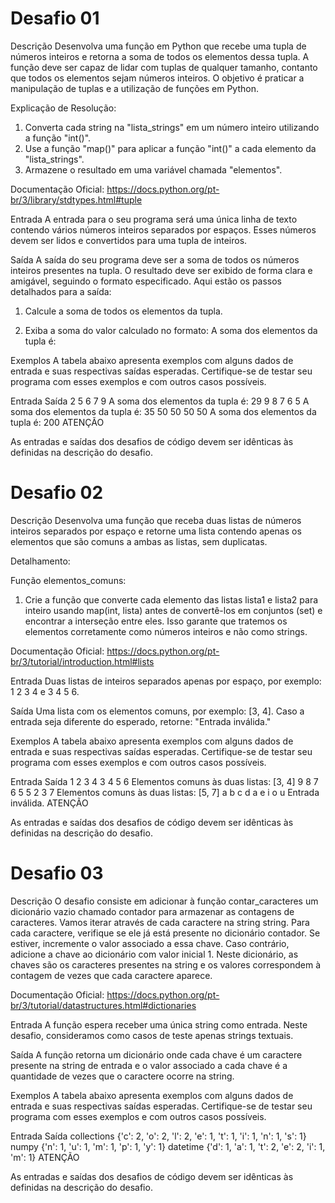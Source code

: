 # Desafio 01

Descrição
Desenvolva uma função em Python que recebe uma tupla de números inteiros e retorna a soma de todos os elementos dessa tupla. A função deve ser capaz de lidar com tuplas de qualquer tamanho, contanto que todos os elementos sejam números inteiros. O objetivo é praticar a manipulação de tuplas e a utilização de funções em Python.

Explicação de Resolução:

1. Converta cada string na "lista_strings" em um número inteiro utilizando a função "int()".
2. Use a função "map()" para aplicar a função "int()" a cada elemento da "lista_strings".
3. Armazene o resultado em uma variável chamada "elementos".

Documentação Oficial:
https://docs.python.org/pt-br/3/library/stdtypes.html#tuple

Entrada
A entrada para o seu programa será uma única linha de texto contendo vários números inteiros separados por espaços. Esses números devem ser lidos e convertidos para uma tupla de inteiros.

Saída
A saída do seu programa deve ser a soma de todos os números inteiros presentes na tupla. O resultado deve ser exibido de forma clara e amigável, seguindo o formato especificado. Aqui estão os passos detalhados para a saída:

1. Calcule a soma de todos os elementos da tupla.

2. Exiba a soma do valor calculado no formato: A soma dos elementos da tupla é: <soma>

Exemplos
A tabela abaixo apresenta exemplos com alguns dados de entrada e suas respectivas saídas esperadas. Certifique-se de testar seu programa com esses exemplos e com outros casos possíveis.

Entrada	Saída
2 5 6 7 9	A soma dos elementos da tupla é: 29
9 8 7 6 5	A soma dos elementos da tupla é: 35
50 50 50 50	A soma dos elementos da tupla é: 200
ATENÇÃO

As entradas e saídas dos desafios de código devem ser idênticas às definidas na descrição do desafio.

# Desafio 02

Descrição
Desenvolva uma função que receba duas listas de números inteiros separados por espaço e retorne uma lista contendo apenas os elementos que são comuns a ambas as listas, sem duplicatas.

Detalhamento:

Função elementos_comuns:
1. Crie a função que converte cada elemento das listas lista1 e lista2 para inteiro usando map(int, lista) antes de convertê-los em conjuntos (set) e encontrar a interseção entre eles. Isso garante que tratemos os elementos corretamente como números inteiros e não como strings.

Documentação Oficial:
https://docs.python.org/pt-br/3/tutorial/introduction.html#lists

Entrada
Duas listas de inteiros separados apenas por espaço, por exemplo: 1 2 3 4 e 3 4 5 6.

Saída
Uma lista com os elementos comuns, por exemplo: [3, 4]. Caso a entrada seja diferente do esperado, retorne: "Entrada inválida."

Exemplos
A tabela abaixo apresenta exemplos com alguns dados de entrada e suas respectivas saídas esperadas. Certifique-se de testar seu programa com esses exemplos e com outros casos possíveis.

Entrada	Saída
1 2 3 4
3 4 5 6	Elementos comuns às duas listas: [3, 4]
9 8 7 6 5
5 2 3 7	Elementos comuns às duas listas: [5, 7]
a b c d
a e i o u	Entrada inválida.
ATENÇÃO

As entradas e saídas dos desafios de código devem ser idênticas às definidas na descrição do desafio.

# Desafio 03

Descrição
O desafio consiste em adicionar à função contar_caracteres um dicionário vazio chamado contador para armazenar as contagens de caracteres. Vamos iterar através de cada caractere na string string. Para cada caractere, verifique se ele já está presente no dicionário contador. Se estiver, incremente o valor associado a essa chave. Caso contrário, adicione a chave ao dicionário com valor inicial 1. Neste dicionário, as chaves são os caracteres presentes na string e os valores correspondem à contagem de vezes que cada caractere aparece.

Documentação Oficial:
https://docs.python.org/pt-br/3/tutorial/datastructures.html#dictionaries

Entrada
A função espera receber uma única string como entrada. Neste desafio, consideramos como casos de teste apenas strings textuais.

Saída
A função retorna um dicionário onde cada chave é um caractere presente na string de entrada e o valor associado a cada chave é a quantidade de vezes que o caractere ocorre na string.

Exemplos
A tabela abaixo apresenta exemplos com alguns dados de entrada e suas respectivas saídas esperadas. Certifique-se de testar seu programa com esses exemplos e com outros casos possíveis.

Entrada	Saída
collections	{'c': 2, 'o': 2, 'l': 2, 'e': 1, 't': 1, 'i': 1, 'n': 1, 's': 1}
numpy	{'n': 1, 'u': 1, 'm': 1, 'p': 1, 'y': 1}
datetime	{'d': 1, 'a': 1, 't': 2, 'e': 2, 'i': 1, 'm': 1}
ATENÇÃO

As entradas e saídas dos desafios de código devem ser idênticas às definidas na descrição do desafio.